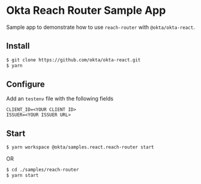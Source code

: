 # Okta Reach Router Sample App

Sample app to demonstrate how to use `reach-router` with `@okta/okta-react`.

## Install
```bash
$ git clone https://github.com/okta/okta-react.git
$ yarn
```

## Configure
Add an `testenv` file with the following fields
```
CLIENT_ID=<YOUR CLIENT ID>
ISSUER=<YOUR ISSUER URL>
```

## Start
```bash
$ yarn workspace @okta/samples.react.reach-router start
```
OR
```bash
$ cd ./samples/reach-router
$ yarn start
```
